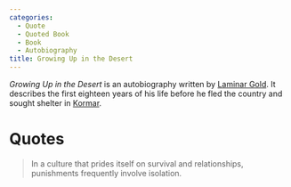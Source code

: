 ```yaml
---
categories:
  - Quote
  - Quoted Book
  - Book
  - Autobiography
title: Growing Up in the Desert
---
```


*Growing Up in the Desert* is an autobiography written by [Laminar Gold](). It describes the first eighteen years of his life before he fled the country and sought shelter in [Kormar]().

# Quotes

> In a culture that prides itself on survival and relationships, punishments frequently involve isolation.
